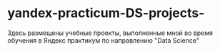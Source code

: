 # yandex-practicum-DS-projects-
Здесь размещены учебные проекты, выполненные мной во время обучения в Яндекс практикум по направлению "Data Science"
